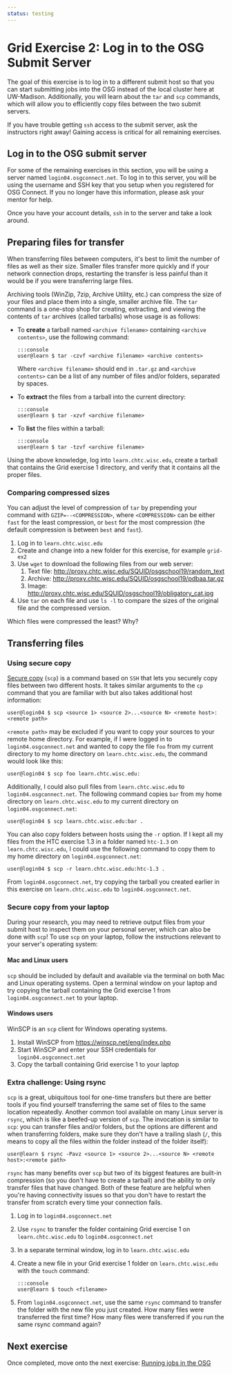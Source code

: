 ```yaml
---
status: testing
---
```


Grid Exercise 2: Log in to the OSG Submit Server
================================================

The goal of this exercise is to log in to a different submit host so that you can start submitting jobs into the OSG
instead of the local cluster here at UW-Madison.
Additionally, you will learn about the `tar` and `scp` commands, which will allow you to efficiently copy files between
the two submit servers.

If you have trouble getting `ssh` access to the submit server, ask the instructors right away! Gaining access is
critical for all remaining exercises.

Log in to the OSG submit server
--------------------------------

For some of the remaining exercises in this section, you will be using a server named `login04.osgconnect.net`.
To log in to this server, you will be using the username and SSH key that you setup when you registered for OSG Connect.
If you no longer have this information, please ask your mentor for help.

Once you have your account details, `ssh` in to the server and take a look around.

Preparing files for transfer
----------------------------

When transferring files between computers, it's best to limit the number of files as well as their size.
Smaller files transfer more quickly and if your network connection drops, restarting the transfer is less painful than
it would be if you were transferring large files.

Archiving tools (WinZip, 7zip, Archive Utility, etc.) can compress the size of your files and place them into a single,
smaller archive file.
The `tar` command is a one-stop shop for creating, extracting, and viewing the contents of `tar` archives (called
tarballs) whose usage is as follows:

-   To **create** a tarball named `<archive filename>` containing `<archive contents>`, use the following command:

        :::console
        user@learn $ tar -czvf <archive filename> <archive contents>

    Where `<archive filename>` should end in `.tar.gz` and `<archive contents>` can be a list of any number of files
    and/or folders, separated by spaces.

-   To **extract** the files from a tarball into the current directory:

        :::console
        user@learn $ tar -xzvf <archive filename>

-   To **list** the files within a tarball:

        :::console
        user@learn $ tar -tzvf <archive filename>

Using the above knowledge, log into `learn.chtc.wisc.edu`, create a tarball that contains the Grid exercise 1 directory,
and verify that it contains all the proper files.

### Comparing compressed sizes

You can adjust the level of compression of `tar` by prepending your command with `GZIP=--<COMPRESSION>`, where
`<COMPRESSION>` can be either `fast` for the least compression, or `best` for the most compression (the default
compression is between `best` and `fast`).

1.  Log in to `learn.chtc.wisc.edu`
1.  Create and change into a new folder for this exercise, for example `grid-ex2`
1.  Use `wget` to download the following files from our web server:
    1.  Text file: <http://proxy.chtc.wisc.edu/SQUID/osgschool19/random_text>
    1.  Archive: <http://proxy.chtc.wisc.edu/SQUID/osgschool19/pdbaa.tar.gz>
    1.  Image: <http://proxy.chtc.wisc.edu/SQUID/osgschool19/obligatory_cat.jpg>
1.  Use `tar` on each file and use `ls -l` to compare the sizes of the original file and the compressed version.

Which files were compressed the least? Why?

Transferring files
------------------

### Using secure copy

[Secure copy](https://en.wikipedia.org/wiki/Secure_copy) (`scp`) is a command based on `SSH` that lets you securely copy
files between two different hosts.
It takes similar arguments to the `cp` command that you are familiar with but also takes additional host information:

```console
user@login04 $ scp <source 1> <source 2>...<source N> <remote host>:<remote path>
```

`<remote path>` may be excluded if you want to copy your sources to your remote home directory.
For example, if I were logged in to `login04.osgconnect.net` and wanted to copy the file `foo` from my current directory to
my home directory on `learn.chtc.wisc.edu`, the command would look like this:

```console
user@login04 $ scp foo learn.chtc.wisc.edu:
```

Additionally, I could also pull files from  `learn.chtc.wisc.edu` to `login04.osgconnect.net`.
The following command copies `bar` from my home directory on `learn.chtc.wisc.edu` to my current directory on
`login04.osgconnect.net`:

``` console
user@login04 $ scp learn.chtc.wisc.edu:bar .
```

You can also copy folders between hosts using the `-r` option.
If I kept all my files from the HTC exercise 1.3 in a folder named `htc-1.3` on `learn.chtc.wisc.edu`, I could use
the following command to copy them to my home directory on `login04.osgconnect.net`:

``` console
user@login04 $ scp -r learn.chtc.wisc.edu:htc-1.3 .
```

From `login04.osgconnect.net`, try copying the tarball you created earlier in this exercise on `learn.chtc.wisc.edu` to
`login04.osgconnect.net`.

### Secure copy from your laptop

During your research, you may need to retrieve output files from your submit host to inspect them on your personal
server, which can also be done with `scp`! To use `scp` on your laptop, follow the instructions relevant to your
server's operating system:

#### Mac and Linux users

`scp` should be included by default and available via the terminal on both Mac and Linux operating systems.
Open a terminal window on your laptop and try copying the tarball containing the Grid exercise 1 from
`login04.osgconnect.net` to your laptop.

#### Windows users

WinSCP is an `scp` client for Windows operating systems.

1.  Install WinSCP from <https://winscp.net/eng/index.php>
1.  Start WinSCP and enter your SSH credentials for `login04.osgconnect.net`
1.  Copy the tarball containing Grid exercise 1 to your laptop

### Extra challenge: Using rsync

`scp` is a great, ubiquitous tool for one-time transfers but there are better tools if you find yourself transferring
the same set of files to the same location repeatedly.
Another common tool available on many Linux server is `rsync`, which is like a beefed-up version of `scp`.
The invocation is similar to `scp`: you can transfer files and/or folders, but the options are different and when
transferring folders, make sure they don't have a trailing slash (`/`, this means to copy all the files within the
folder instead of the folder itself):

``` console
user@learn $ rsync -Pavz <source 1> <source 2>...<source N> <remote host>:<remote path>
```

`rsync` has many benefits over `scp` but two of its biggest features are built-in compression (so you don't have to
create a tarball) and the ability to only transfer files that have changed.
Both of these feature are helpful when you're having connectivity issues so that you don't have to restart the transfer
from scratch every time your connection fails.

1.  Log in to `login04.osgconnect.net`
1.  Use `rsync` to transfer the folder containing Grid exercise 1 on `learn.chtc.wisc.edu` to `login04.osgconnect.net`
1.  In a separate terminal window, log in to `learn.chtc.wisc.edu`
1.  Create a new file in your Grid exercise 1 folder on `learn.chtc.wisc.edu` with the `touch` command:

        :::console
        user@learn $ touch <filename>

1. From `login04.osgconnect.net`, use the same `rsync` command to transfer the folder with the new file you just created.
   How many files were transferred the first time? How many files were transferred if you run the same rsync command
   again?

Next exercise
-------------

Once completed, move onto the next exercise: [Running jobs in the OSG](/materials/osg/ex3-submit-osg.md)

